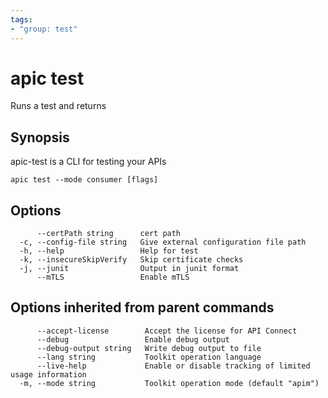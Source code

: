 ```yaml
---
tags:
- "group: test"
---
```

# apic test

Runs a test and returns

## Synopsis

apic-test is a CLI for testing your APIs

```
apic test --mode consumer [flags]
```


## Options

```
      --certPath string      cert path
  -c, --config-file string   Give external configuration file path
  -h, --help                 Help for test
  -k, --insecureSkipVerify   Skip certificate checks
  -j, --junit                Output in junit format
      --mTLS                 Enable mTLS
```

## Options inherited from parent commands

```
      --accept-license        Accept the license for API Connect
      --debug                 Enable debug output
      --debug-output string   Write debug output to file
      --lang string           Toolkit operation language
      --live-help             Enable or disable tracking of limited usage information
  -m, --mode string           Toolkit operation mode (default "apim")
```
